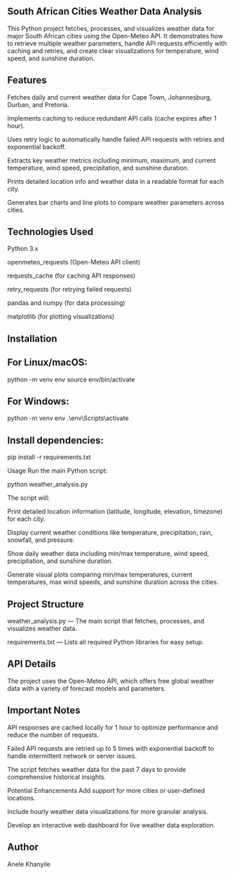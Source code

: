 ## South African Cities Weather Data Analysis
This Python project fetches, processes, and visualizes weather data for major South African cities using the Open-Meteo API. It demonstrates how to retrieve multiple weather parameters, handle API requests efficiently with caching and retries, and create clear visualizations for temperature, wind speed, and sunshine duration.

## Features
Fetches daily and current weather data for Cape Town, Johannesburg, Durban, and Pretoria.

Implements caching to reduce redundant API calls (cache expires after 1 hour).

Uses retry logic to automatically handle failed API requests with retries and exponential backoff.

Extracts key weather metrics including minimum, maximum, and current temperature, wind speed, precipitation, and sunshine duration.

Prints detailed location info and weather data in a readable format for each city.

Generates bar charts and line plots to compare weather parameters across cities.

## Technologies Used
Python 3.x

openmeteo_requests (Open-Meteo API client)

requests_cache (for caching API responses)

retry_requests (for retrying failed requests)

pandas and numpy (for data processing)

matplotlib (for plotting visualizations)

## Installation

## For Linux/macOS:
python -m venv env
source env/bin/activate

## For Windows:
python -m venv env
.\env\Scripts\activate

## Install dependencies:

pip install -r requirements.txt

Usage
Run the main Python script:

python weather_analysis.py

The script will:

Print detailed location information (latitude, longitude, elevation, timezone) for each city.

Display current weather conditions like temperature, precipitation, rain, snowfall, and pressure.

Show daily weather data including min/max temperature, wind speed, precipitation, and sunshine duration.

Generate visual plots comparing min/max temperatures, current temperatures, max wind speeds, and sunshine duration across the cities.

## Project Structure
weather_analysis.py — The main script that fetches, processes, and visualizes weather data.

requirements.txt — Lists all required Python libraries for easy setup.

## API Details
The project uses the Open-Meteo API, which offers free global weather data with a variety of forecast models and parameters.

## Important Notes
API responses are cached locally for 1 hour to optimize performance and reduce the number of requests.

Failed API requests are retried up to 5 times with exponential backoff to handle intermittent network or server issues.

The script fetches weather data for the past 7 days to provide comprehensive historical insights.

Potential Enhancements
Add support for more cities or user-defined locations.

Include hourly weather data visualizations for more granular analysis.

Develop an interactive web dashboard for live weather data exploration.

## Author
Anele Khanyile

